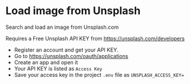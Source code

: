 # Load image from Unsplash

Search and load an image from Unsplash.com

Requires a Free Unsplash API KEY from https://unsplash.com/developers 

- Register an account and get your API KEY. 
- Go to https://unsplash.com/oauth/applications 
- Create an app and open it
- Your API KEY is listed as `Access Key`
- Save your access key in the project `.env` file as `UNSPLASH_ACCESS_KEY=`
